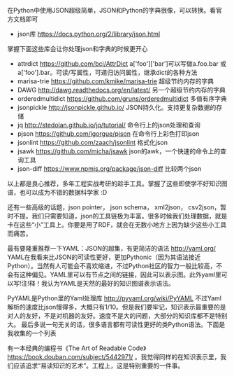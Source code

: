在Python中使用JSON超级简单，JSON和Python的字典很像，可以转换。看官方文档即可

 - json库 https://docs.python.org/2/library/json.html

掌握下面这些库会让你处理json和字典的时候更开心

 - attrdict https://github.com/bcj/AttrDict a['foo']['bar']可以写做a.foo.bar 或a['foo'].bar。可读/写属性，可递归访问属性，继承dict的各种方法
 - marisa-trie https://github.com/kmike/marisa-trie 超级节约内存的字典
 - DAWG http://dawg.readthedocs.org/en/latest/ 另一个超级节约内存的字典
 - orderedmultidict https://github.com/gruns/orderedmultidict 多值有序字典
 - jsonpickle http://jsonpickle.github.io/ JSON持久化。支持更复杂数据的存储
 - jq http://stedolan.github.io/jq/tutorial/ 命令行上的json处理和查询
 - pjson https://github.com/igorgue/pjson 在命令行上彩色打印json
 - jsonlint https://github.com/zaach/jsonlint 格式化json
 - jsawk https://github.com/micha/jsawk json的awk，一个快速的命令上的查询工具
 - json-diff https://www.npmjs.org/package/json-diff 比较两个json

以上都是良心推荐，多年工程实战考研的趁手工具。掌握了这些即使学不好知识图谱，也可以成为不错的数据科学家 :D

还有一些高级的话题，json pointer， json schema， xml2json， csv2json，暂时不提。我们只需要知道，json的工具链极为丰富。很多时候我们处理数据，就是卡在这些“小”工具上。你要是用了RDF，就会在无数小地方上因为缺少这些小工具而痛苦。

最有要隆重推荐一下YAML：JSON的超集，有更简洁的语法 http://yaml.org/
YAML在我看来比JSON的可读性更好，更加Pythonic（因为其语法接近Python）。当然有人可能会不喜欢缩进，不过Python社区的智力一般比较高，不会有这种偏见。YAML里可以有节点之间的链接，因此可以表示图。此外yaml里可以写!注!释！我认为YAML是天然的最好的知识图谱表示语法。

PyYAML是Python里的Yaml处理库 http://pyyaml.org/wiki/PyYAML
不过Yaml解析的速度比json慢得多，大概只有1/10。但是我们要牢记，知识表示最重要的是对人的友好，不是对机器的友好。速度不是大的问题，大部分的知识库都不是特别大。
最后多说一句无关的话，很多语言都有可读性更好的类Python语法。下面是我收集的一个列表

有一本经典的编程书《The Art of Readable Code》 https://book.douban.com/subject/5442971/ 。我觉得同样的在知识表示里，我们应该追求“易读知识的艺术”。工程上，这是特别重要的一件事。
